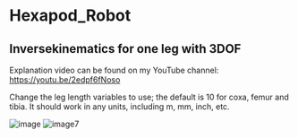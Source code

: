 # Hexapod_Robot
## Inversekinematics for one leg with 3DOF
Explanation video can be found on my YouTube channel: https://youtu.be/2edpf6fNoso

Change the leg length variables to use; the default is 10 for coxa, femur and tibia. It should work in any units, including m, mm, inch, etc. 

![image](https://user-images.githubusercontent.com/75647798/124458870-a1640980-dde1-11eb-9818-751332c7d57f.png)
![image7](https://user-images.githubusercontent.com/75647798/124765466-18d49d00-df8a-11eb-94f5-0c86b79ffa94.jpg)

